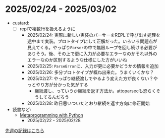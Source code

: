 # 2025/02/24 - 2025/03/02

- custard:
    - [ ] replで複数行を扱えるように
        - 2025/02/24: 実際に新しい実装のパーサーをREPLで呼び出す処理を途中まで実装。プロトタイプにして正解だった。いろいろ問題点が見えてくる。やっぱり`Parser`の中で無限ループを回し続ける必要がありそう。後、その上で更に入力が必要なエラーなのかそれ以外のエラーなのか区別するような仕様にした方がいいね
        - 2025/02/25: `ParseError`に、入力が更に必要かどうかの情報を追加
        - 2025/02/26: 多分プロトタイプが概ね出来た。うまくいくかな？
        - 2025/02/27: やっぱり継続渡しでやるよう変えた方が良くない？やっとやり方が分かった気がする
            - 継続渡し、っていうか継続を返す方法か。attoparsecも恐らくそうしてるんだろう
        - 2025/02/28: 昨日思いついたとおり継続を返す方向に修正開始
- 読書など:
    - [Metaprogramming with Python](https://www.packtpub.com/en-us/product/metaprogramming-with-python-9781838554651)
        - 2025/02/22 - 2025/02/28

[先週の記録はこちら](https://github.com/igrep/daily-commits/blob/10edc8a7acacbea492c70f176496207c547816cf/yesterday.md)
